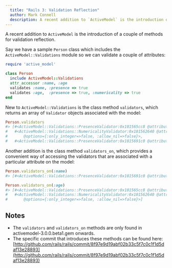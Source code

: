 ```yaml
---
  title: "Rails 3: Validation Reflection"
  author: Mark Connell
  description: A recent addition to `ActiveModel` is the introduction of a couple of methods for validation reflection.
---
```


A recent addition to `ActiveModel` is the introduction of a couple of methods for validation reflection.

Say we have a sample `Person` class which includes the `ActiveModel::Validations` module so we can validate a couple of attributes:

```ruby
require 'active_model'

class Person
  include ActiveModel::Validations
  attr_accessor :name, :age
  validates :name, :presence => true
  validates :age,  :presence => true, :numericality => true
end
```

New to `ActiveModel::Validations` is the class method `validators`, which returns an array of `Validator` objects associated with the model:

```ruby
Person.validators
#> [#<ActiveModel::Validations::PresenceValidator:0x101565cc8 @attributes=[:age], @options={}>,
#   #<ActiveModel::Validations::NumericalityValidator:0x101562640 @attributes=[:age],
#       @options={:only_integer=>false, :allow_nil=>false}>,
#   #<ActiveModel::Validations::PresenceValidator:0x1015691c0 @attributes=[:name], @options={}>]
```

Another addition is the class method `validators_on`, which provides a convenient way of accessing the validators that are associated with a particular attribute on the model:

```ruby
Person.validators_on(:name)
#> [#<ActiveModel::Validations::PresenceValidator:0x1015691c0 @attributes=[:name], @options={}>]

Person.validators_on(:age)
#> [#<ActiveModel::Validations::PresenceValidator:0x101565cc8 @attributes=[:age], @options={}>,
#   #<ActiveModel::Validations::NumericalityValidator:0x101562640 @attributes=[:age],
#       @options={:only_integer=>false, :allow_nil=>false}>]
```

## Notes
* The `validators` and `validators_on` methods are only found in activemodel-3.0.0.beta1.gem onwards.
* The specific commit that introduces these methods can be found here: [http://github.com/rails/rails/commit/8f97e9d19abf02b33c5f7c0c1f1d5daf13e28893](http://github.com/rails/rails/commit/8f97e9d19abf02b33c5f7c0c1f1d5daf13e28893)
